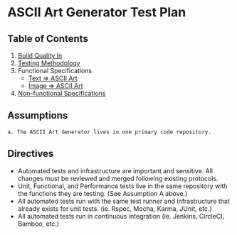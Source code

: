 # ASCII Art Generator Test Plan

## Table of Contents
1. [Build Quality In](./pages/ASCII-Build-Quality-In.md)
2. [Testing Methodology](./pages/ASCII-Methodology.md)
3. Functional Specifications
    * [Text => ASCII Art](./pages/ASCII-Generator-Testing-Text.md)
    * [Image => ASCII Art](./pages/ASCII-Generator-Testing-Image.md)
4. [Non-functional Specifications](./pages/ASCII-Generator-Nonfunctionals.md)

## Assumptions
    a. The ASCII Art Generator lives in one primary code repository.

## Directives
* Automated tests and infrastructure are important and sensitive. All changes must be reviewed and merged following existing protocols.
* Unit, Functional, and Performance tests live in the same repository with the functions they are testing. (See Assumption A above.) 
* All automated tests run with the same test runner and infrastructure that already exists for unit tests. (ie. Rspec, Mocha, Karma, JUnit, etc.)
* All automated tests run in continuous integration (ie. Jenkins, CircleCI, Bamboo, etc.)
